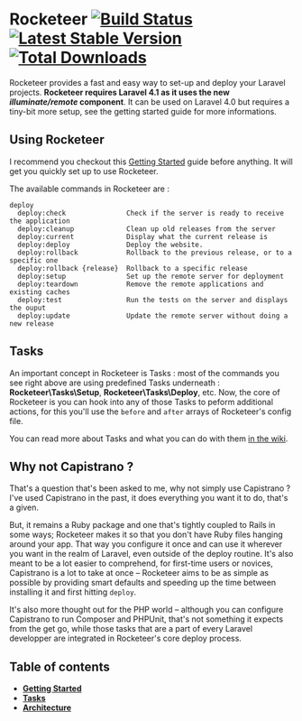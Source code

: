 Rocketeer [![Build Status](https://travis-ci.org/Anahkiasen/rocketeer.png?branch=master)](https://travis-ci.org/Anahkiasen/rocketeer) [![Latest Stable Version](https://poser.pugx.org/anahkiasen/rocketeer/v/stable.png)](https://packagist.org/packages/anahkiasen/rocketeer) [![Total Downloads](https://poser.pugx.org/anahkiasen/rocketeer/downloads.png)](https://packagist.org/packages/anahkiasen/rocketeer)
=========

Rocketeer provides a fast and easy way to set-up and deploy your Laravel projects. **Rocketeer requires Laravel 4.1 as it uses the new _illuminate/remote_ component**.
It can be used on Laravel 4.0 but requires a tiny-bit more setup, see the getting started guide for more informations.

## Using Rocketeer

I recommend you checkout this [Getting Started](https://github.com/Anahkiasen/rocketeer/wiki/Getting-started) guide before anything. It will get you quickly set up to use Rocketeer.

The available commands in Rocketeer are :

```
deploy
  deploy:check               Check if the server is ready to receive the application
  deploy:cleanup             Clean up old releases from the server
  deploy:current             Display what the current release is
  deploy:deploy              Deploy the website.
  deploy:rollback            Rollback to the previous release, or to a specific one
  deploy:rollback {release}  Rollback to a specific release
  deploy:setup               Set up the remote server for deployment
  deploy:teardown            Remove the remote applications and existing caches
  deploy:test                Run the tests on the server and displays the ouput
  deploy:update              Update the remote server without doing a new release
```

## Tasks

An important concept in Rocketeer is Tasks : most of the commands you see right above are using predefined Tasks underneath : **Rocketeer\Tasks\Setup**, **Rocketeer\Tasks\Deploy**, etc.
Now, the core of Rocketeer is you can hook into any of those Tasks to peform additional actions, for this you'll use the `before` and `after` arrays of Rocketeer's config file.

You can read more about Tasks and what you can do with them [in the wiki](https://github.com/Anahkiasen/rocketeer/wiki/Tasks).

## Why not Capistrano ?

That's a question that's been asked to me, why not simply use Capistrano ? I've used Capistrano in the past, it does everything you want it to do, that's a given.

But, it remains a Ruby package and one that's tightly coupled to Rails in some ways; Rocketeer makes it so that you don't have Ruby files hanging around your app. That way you configure it once and can use it wherever you want in the realm of Laravel, even outside of the deploy routine.
It's also meant to be a lot easier to comprehend, for first-time users or novices, Capistrano is a lot to take at once – Rocketeer aims to be as simple as possible by providing smart defaults and speeding up the time between installing it and first hitting `deploy`.

It's also more thought out for the PHP world – although you can configure Capistrano to run Composer and PHPUnit, that's not something it expects from the get go, while those tasks that are a part of every Laravel developper are integrated in Rocketeer's core deploy process.

## Table of contents

- **[Getting Started](https://github.com/Anahkiasen/rocketeer/wiki/Getting-started)**
- **[Tasks](https://github.com/Anahkiasen/rocketeer/wiki/Tasks)**
- **[Architecture](https://github.com/Anahkiasen/rocketeer/wiki/Architecture)**